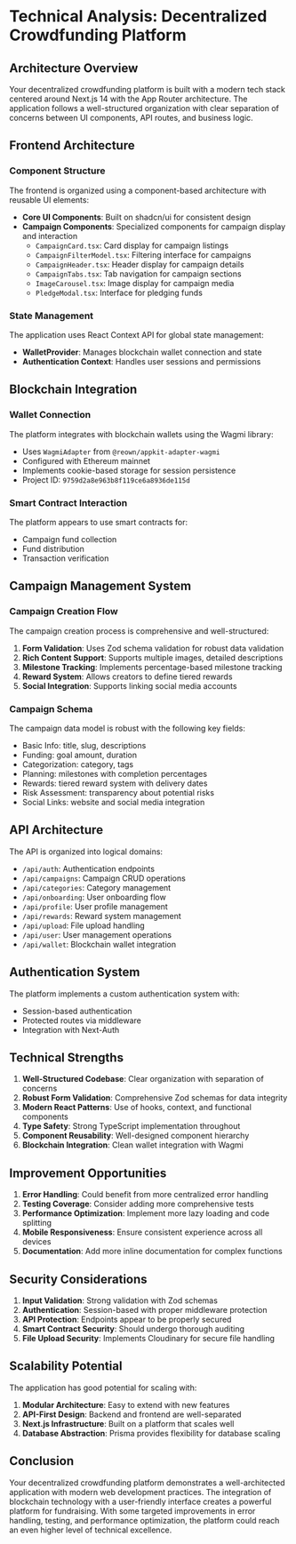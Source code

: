 # Technical Analysis: Decentralized Crowdfunding Platform

## Architecture Overview

Your decentralized crowdfunding platform is built with a modern tech stack centered around Next.js 14 with the App Router architecture. The application follows a well-structured organization with clear separation of concerns between UI components, API routes, and business logic.

## Frontend Architecture

### Component Structure

The frontend is organized using a component-based architecture with reusable UI elements:

- **Core UI Components**: Built on shadcn/ui for consistent design
- **Campaign Components**: Specialized components for campaign display and interaction
  - `CampaignCard.tsx`: Card display for campaign listings
  - `CampaignFilterModel.tsx`: Filtering interface for campaigns
  - `CampaignHeader.tsx`: Header display for campaign details
  - `CampaignTabs.tsx`: Tab navigation for campaign sections
  - `ImageCarousel.tsx`: Image display for campaign media
  - `PledgeModal.tsx`: Interface for pledging funds

### State Management

The application uses React Context API for global state management:

- **WalletProvider**: Manages blockchain wallet connection and state
- **Authentication Context**: Handles user sessions and permissions

## Blockchain Integration

### Wallet Connection

The platform integrates with blockchain wallets using the Wagmi library:

- Uses `WagmiAdapter` from `@reown/appkit-adapter-wagmi`
- Configured with Ethereum mainnet
- Implements cookie-based storage for session persistence
- Project ID: `9759d2a8e963b8f119ce6a8936de115d`

### Smart Contract Interaction

The platform appears to use smart contracts for:

- Campaign fund collection
- Fund distribution
- Transaction verification

## Campaign Management System

### Campaign Creation Flow

The campaign creation process is comprehensive and well-structured:

1. **Form Validation**: Uses Zod schema validation for robust data validation
2. **Rich Content Support**: Supports multiple images, detailed descriptions
3. **Milestone Tracking**: Implements percentage-based milestone tracking
4. **Reward System**: Allows creators to define tiered rewards
5. **Social Integration**: Supports linking social media accounts

### Campaign Schema

The campaign data model is robust with the following key fields:

- Basic Info: title, slug, descriptions
- Funding: goal amount, duration
- Categorization: category, tags
- Planning: milestones with completion percentages
- Rewards: tiered reward system with delivery dates
- Risk Assessment: transparency about potential risks
- Social Links: website and social media integration

## API Architecture

The API is organized into logical domains:

- `/api/auth`: Authentication endpoints
- `/api/campaigns`: Campaign CRUD operations
- `/api/categories`: Category management
- `/api/onboarding`: User onboarding flow
- `/api/profile`: User profile management
- `/api/rewards`: Reward system management
- `/api/upload`: File upload handling
- `/api/user`: User management operations
- `/api/wallet`: Blockchain wallet integration

## Authentication System

The platform implements a custom authentication system with:

- Session-based authentication
- Protected routes via middleware
- Integration with Next-Auth

## Technical Strengths

1. **Well-Structured Codebase**: Clear organization with separation of concerns
2. **Robust Form Validation**: Comprehensive Zod schemas for data integrity
3. **Modern React Patterns**: Use of hooks, context, and functional components
4. **Type Safety**: Strong TypeScript implementation throughout
5. **Component Reusability**: Well-designed component hierarchy
6. **Blockchain Integration**: Clean wallet integration with Wagmi

## Improvement Opportunities

1. **Error Handling**: Could benefit from more centralized error handling
2. **Testing Coverage**: Consider adding more comprehensive tests
3. **Performance Optimization**: Implement more lazy loading and code splitting
4. **Mobile Responsiveness**: Ensure consistent experience across all devices
5. **Documentation**: Add more inline documentation for complex functions

## Security Considerations

1. **Input Validation**: Strong validation with Zod schemas
2. **Authentication**: Session-based with proper middleware protection
3. **API Protection**: Endpoints appear to be properly secured
4. **Smart Contract Security**: Should undergo thorough auditing
5. **File Upload Security**: Implements Cloudinary for secure file handling

## Scalability Potential

The application has good potential for scaling with:

1. **Modular Architecture**: Easy to extend with new features
2. **API-First Design**: Backend and frontend are well-separated
3. **Next.js Infrastructure**: Built on a platform that scales well
4. **Database Abstraction**: Prisma provides flexibility for database scaling

## Conclusion

Your decentralized crowdfunding platform demonstrates a well-architected application with modern web development practices. The integration of blockchain technology with a user-friendly interface creates a powerful platform for fundraising. With some targeted improvements in error handling, testing, and performance optimization, the platform could reach an even higher level of technical excellence.

